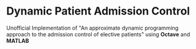 # Dynamic Patient Admission Control
Unofficial Implementation of "An approximate dynamic programming approach to the admission control of elective patients" using **Octave** and **MATLAB**
